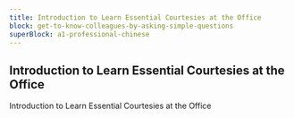 ```yaml
---
title: Introduction to Learn Essential Courtesies at the Office
block: get-to-know-colleagues-by-asking-simple-questions
superBlock: a1-professional-chinese
---
```


## Introduction to Learn Essential Courtesies at the Office

Introduction to Learn Essential Courtesies at the Office

